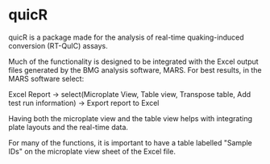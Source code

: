 # quicR

quicR is a package made for the analysis of real-time quaking-induced conversion (RT-QuIC) assays.

Much of the functionality is designed to be integrated with the Excel output files generated by the BMG analysis software, MARS.
For best results, in the MARS software select:

Excel Report -> select(Microplate View, Table view, Transpose table, Add test run information) -> Export report to Excel

Having both the microplate view and the table view helps with integrating plate layouts and the real-time data.

For many of the functions, it is important to have a table labelled "Sample IDs" on the microplate view sheet of the Excel file.
